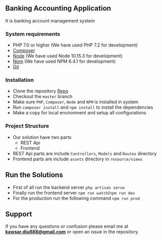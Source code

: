 ## Banking Accounting Application

It is banking account management system

### System requirements
* PHP 7.0 or higher (We have used PHP 7.2 for development)
* [Composer](https://getcomposer.org/Composer)
* [Node](https://nodejs.org/en/) (We have used Node 10.15.3 for development)
* [Npm](https://www.npmjs.com/) (We have used NPM 6.4.1 for development)
* [Git](https://git-scm.com/)

### Installation
* Clone the repository [Repo](https://github.com/mkawsar/laravel-banking)
* Checkout the `master` branch
* Make sure `PHP`, `Composer`, `Node` and `NPM` is installed in system
* Run `composer install` and `npm install` to install the dependencies
* Make a copy for local environment and setup all configurations

### Project Structure
* Our solution have two parts
    * REST Api
    * Frontend
* REST Api parts are include `Controllers`, `Models` and `Routes` directory
* Frontend parts are include `assets` directory in `resource/views`

## Run the Solutions
* First of all run the backend server `php artisan serve`
* Finally run the frontend server `npm run watch`/`npm run dev`
* For the production run the following command `npm run prod`

## Support

If you have any questions or confusion please email me at **kawsar.diu888@gmail.com** or open an issue in the repository.

